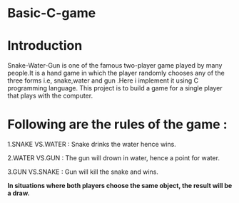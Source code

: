 # Basic-C-game
# Introduction
 Snake-Water-Gun is one of the famous two-player game played by many people.It is a hand game in which the player randomly chooses any of the three forms i.e, snake,water and gun .Here i implement it using C programming language.
 This project is to build a game for a single player that plays with the computer.
 # Following are the rules of the game :
 1.SNAKE VS.WATER : Snake drinks the water hence wins.
 
 2.WATER VS.GUN : The gun will drown in water, hence a point for water.
 
 3.GUN VS.SNAKE : Gun will kill the snake and wins.
 
 **In situations where both players choose the same object, the result will be a draw.**
